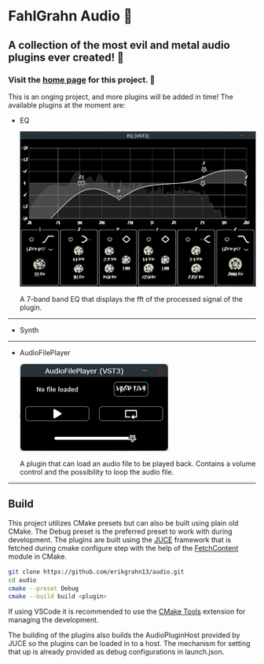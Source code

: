 # FahlGrahn Audio 🤘

## A collection of the most evil and metal audio plugins ever created! 🤘

### Visit the [home page](https://erikgrahn13.github.io/audio/) for this project. 🍻

This is an onging project, and more plugins will be added in time!
The available plugins at the moment are:

- EQ

  ![EQ](docs/images/EQ.png)

  A 7-band band EQ that displays the fft of the processed signal of the plugin.

---

- Synth

---

- AudioFilePlayer

  ![AudioFilePlayer](docs/images/AudioFilePlayer.png)

  A plugin that can load an audio file to be played back. Contains a volume control and the possibility to loop the audio file.

---

## Build

This project utilizes CMake presets but can also be built using plain old CMake. The Debug preset is the preferred preset to work with during development. The plugins are built using the [JUCE](https://github.com/juce-framework/JUCE) framework that is fetched during cmake configure step with the help of the [FetchContent](https://cmake.org/cmake/help/latest/module/FetchContent.html) module in CMake.

```bash
git clone https://github.com/erikgrahn13/audio.git
cd audio
cmake --preset Debug
cmake --build build <plugin>
```

If using VSCode it is recommended to use the [CMake Tools](https://marketplace.visualstudio.com/items?itemName=ms-vscode.cmake-tools) extension for managing the development.

The building of the plugins also builds the AudioPluginHost provided by JUCE so the plugins can be loaded in to a host. The mechanism for setting that up is already provided as debug configurations in launch.json.
